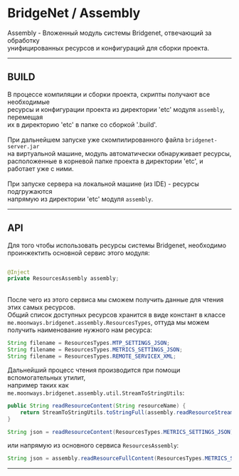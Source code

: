 # BridgeNet / Assembly

Assembly - Вложенный модуль системы Bridgenet, отвечающий за обработку
<br>унифицированных ресурсов и конфигураций для сборки проекта.

---

## BUILD

В процессе компиляции и сборки проекта, скрипты получают все необходимые
<br>ресурсы и конфигурации проекта из директории 'etc' модуля `assembly`, перемещая
<br>их в директорию 'etc' в папке со сборкой '.build'.
<br>
<br>При дальнейшем запуске уже скомпилированного файла `bridgenet-server.jar`
<br>на виртуальной машине, модуль автоматически обнаруживает ресурсы,
<br>расположенные в корневой папке проекта в директории 'etc', и работает уже с ними.
<br>
<br>При запуске сервера на локальной машине (из IDE) - ресурсы подгружаются
<br>напрямую из директории 'etc' модуля `assembly`.

---

## API

Для того чтобы использовать ресурсы системы Bridgenet, необходимо
<br>проинжектить основной сервис этого модуля:

```java

@Inject
private ResourcesAssembly assembly;
```

<br>После чего из этого сервиса мы сможем получить данные для чтения этих самых ресурсов.
<br>Общий список доступных ресурсов хранится в виде констант в классе `me.moonways.bridgenet.assembly.ResourcesTypes`,
оттуда мы можем получить наименование нужного нам ресурса:

```java
String filename = ResourcesTypes.MTP_SETTINGS_JSON;
String filename = ResourcesTypes.METRICS_SETTINGS_JSON;
String filename = ResourcesTypes.REMOTE_SERVICEX_XML;
```

Дальнейший процесс чтения производится при помощи вспомогательных утилит,
<br>например таких как `me.moonways.bridgenet.assembly.util.StreamToStringUtils`:

```java
public String readResourceContent(String resourceName) {
    return StreamToStringUtils.toStringFull(assembly.readResourceStream(resourceName), charset);
}
```

```java
String json = readResourceContent(ResourcesTypes.METRICS_SETTINGS_JSON);
```

или напрямую из основного сервиса `ResourcesAssembly`:

```java
String json = assembly.readResourceFullContent(ResourcesTypes.METRICS_SETTINGS_JSON);
```

---